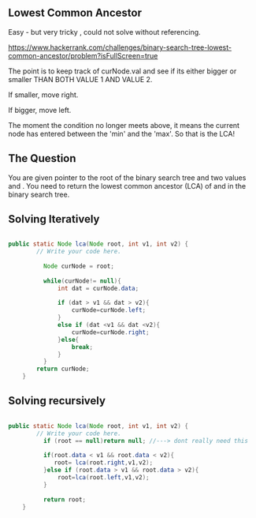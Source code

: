 ## Lowest Common Ancestor

Easy - but very tricky , could not solve without referencing.

https://www.hackerrank.com/challenges/binary-search-tree-lowest-common-ancestor/problem?isFullScreen=true

The point is to keep track of curNode.val and see if its either bigger or smaller THAN BOTH VALUE 1 AND VALUE 2.

If smaller, move right.

If bigger, move left.

The moment the condition no longer meets above, it means the current node has entered between the 'min' and the 'max'. So that is the LCA!

## The Question

You are given pointer to the root of the binary search tree and two values  and . You need to return the lowest common ancestor (LCA) of  and  in the binary search tree.


## Solving Iteratively

```java

public static Node lca(Node root, int v1, int v2) {
      	// Write your code here.
          
          Node curNode = root;
          
          while(curNode!= null){
              int dat = curNode.data;
              
              if (dat > v1 && dat > v2){
                  curNode=curNode.left;
              }
              else if (dat <v1 && dat <v2){
                  curNode=curNode.right;
              }else{
                  break;
              }
          }
        return curNode;
    }
```

## Solving recursively

```java

public static Node lca(Node root, int v1, int v2) {
      	// Write your code here.
          if (root == null)return null; //---> dont really need this 
          
          if(root.data < v1 && root.data < v2){
             root= lca(root.right,v1,v2);
          }else if (root.data > v1 && root.data > v2){
              root=lca(root.left,v1,v2);
          }
          
          return root;
    }
```



